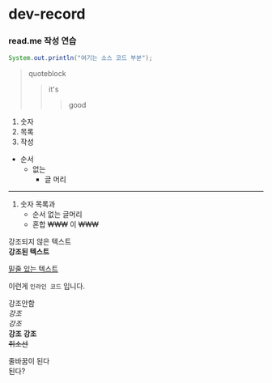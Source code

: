 # dev-record

### read.me 작성 연습


``` JAVA
System.out.println("여기는 소스 코드 부분");	
```

> quoteblock
>> it's
>>> good

1. 숫자
2. 목록
3. 작성

+ 순서
	+ 없는
		+ 글 머리
		
--------------------

1. 숫자 목록과
	+ 순서 없는 글머리
	+ 혼합
₩₩₩
이
₩₩₩

강조되지 않은 텍스트  
**강조된 텍스트**

<u>밑줄 있는 텍스트</u>

이런게 `인라인 코드` 입니다.

강조안함  
*강조*  
_강조_  
**강조**
__강조__  
~~취소선~~

줄바꿈이 된다<br> 된다?


